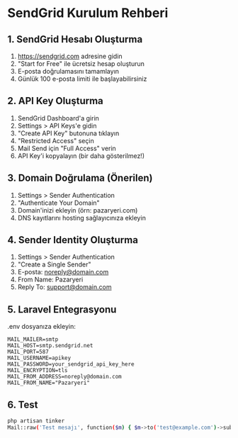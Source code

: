 # SendGrid Kurulum Rehberi

## 1. SendGrid Hesabı Oluşturma

1. https://sendgrid.com adresine gidin
2. "Start for Free" ile ücretsiz hesap oluşturun
3. E-posta doğrulamasını tamamlayın
4. Günlük 100 e-posta limiti ile başlayabilirsiniz

## 2. API Key Oluşturma

1. SendGrid Dashboard'a girin
2. Settings > API Keys'e gidin
3. "Create API Key" butonuna tıklayın
4. "Restricted Access" seçin
5. Mail Send için "Full Access" verin
6. API Key'i kopyalayın (bir daha gösterilmez!)

## 3. Domain Doğrulama (Önerilen)

1. Settings > Sender Authentication
2. "Authenticate Your Domain" 
3. Domain'inizi ekleyin (örn: pazaryeri.com)
4. DNS kayıtlarını hosting sağlayıcınıza ekleyin

## 4. Sender Identity Oluşturma

1. Settings > Sender Authentication
2. "Create a Single Sender"
3. E-posta: noreply@domain.com
4. From Name: Pazaryeri
5. Reply To: support@domain.com

## 5. Laravel Entegrasyonu

.env dosyanıza ekleyin:
```
MAIL_MAILER=smtp
MAIL_HOST=smtp.sendgrid.net
MAIL_PORT=587
MAIL_USERNAME=apikey
MAIL_PASSWORD=your_sendgrid_api_key_here
MAIL_ENCRYPTION=tls
MAIL_FROM_ADDRESS=noreply@domain.com
MAIL_FROM_NAME="Pazaryeri"
```

## 6. Test

```bash
php artisan tinker
Mail::raw('Test mesajı', function($m) { $m->to('test@example.com')->subject('Test'); });
```
